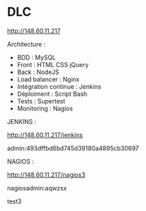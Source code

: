 # DLC
http://148.60.11.217

Architecture :
- BDD : MySQL
- Front : HTML CSS jQuery
- Back : NodeJS
- Load balancer : Nginx
- Intégration continue : Jenkins
- Déploiment : Script Bash
- Tests : Supertest
- Monitoring : Nagios

JENKINS :

http://148.60.11.217/jenkins

admin:493dffbd6bd745d39180a4895cb30697

NAGIOS : 

http://148.60.11.217/nagios3

nagiosadmin:aqwzsx

test3
